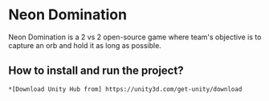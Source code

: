 # Neon Domination
Neon Domination is a 2 vs 2 open-source game where team's objective is to capture an orb and hold it as long as possible.
## How to install and run the project?
```
*[Download Unity Hub from] https://unity3d.com/get-unity/download
```